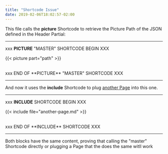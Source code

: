 ```yaml
---
title: "Shortcode Issue"
date: 2019-02-06T18:02:57-02:00
---
```


This file calls the **picture** Shortcode to retrieve the Picture Path of the JSON defined in the Header Partial:

---

xxx **PICTURE** "MASTER" SHORTCODE BEGIN XXX

{{< picture part="path" >}}

<br />
xxx END OF **PICTURE** "MASTER" SHORTCODE XXX

---

And now it uses the **include** Shortcode to plug [another Page](/another-page) into this one.

---

xxx **INCLUDE** SHORTCODE BEGIN XXX

{{< include file="another-page.md" >}}

<br />
xxx END OF **INCLUDE** SHORTCODE XXX

---

Both blocks have the same content, proving that calling the "master" Shortcode directly or plugging a Page that the does the same witll work